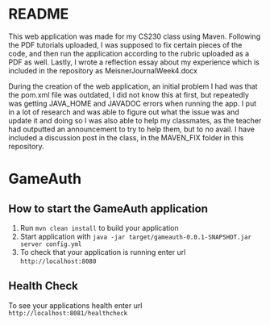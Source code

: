 # README

This web application was made for my CS230 class using Maven. Following the PDF tutorials uploaded, I was supposed to fix certain pieces of the code, and then run the application according to the rubric uploaded as a PDF as well. Lastly, I wrote a reflection essay about my experience which is included in the repository as MeisnerJournalWeek4.docx

During the creation of the web application, an initial problem I had was that the pom.xml file was outdated, I did not know this at first, but repeatedly was getting JAVA_HOME and JAVADOC errors when running the app. I put in a lot of research and was able to figure out what the issue was and update it and doing so I was also able to help my classmates, as the teacher had outputted an announcement to try to help them, but to no avail. I have included a discussion post in the class, in the MAVEN_FIX folder in this repository.

# GameAuth

How to start the GameAuth application
---

1. Run `mvn clean install` to build your application
1. Start application with `java -jar target/gameauth-0.0.1-SNAPSHOT.jar server config.yml`
1. To check that your application is running enter url `http://localhost:8080`

Health Check
---

To see your applications health enter url `http://localhost:8081/healthcheck`
